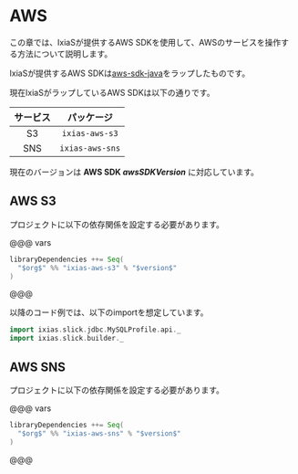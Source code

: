 # AWS

この章では、IxiaSが提供するAWS SDKを使用して、AWSのサービスを操作する方法について説明します。

IxiaSが提供するAWS SDKは[aws-sdk-java](https://github.com/aws/aws-sdk-java)をラップしたものです。

現在IxiaSがラップしているAWS SDKは以下の通りです。

| サービス |      パッケージ      |
|:----:|:---------------:|
|  S3  | `ixias-aws-s3`  |
| SNS  | `ixias-aws-sns` |

現在のバージョンは **AWS SDK $awsSDKVersion$** に対応しています。

## AWS S3

プロジェクトに以下の依存関係を設定する必要があります。

@@@ vars
```scala
libraryDependencies ++= Seq(
  "$org$" %% "ixias-aws-s3" % "$version$"
)
```
@@@

以降のコード例では、以下のimportを想定しています。

```scala
import ixias.slick.jdbc.MySQLProfile.api._
import ixias.slick.builder._
```

## AWS SNS

プロジェクトに以下の依存関係を設定する必要があります。

@@@ vars
```scala
libraryDependencies ++= Seq(
  "$org$" %% "ixias-aws-sns" % "$version$"
)
```
@@@
